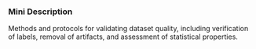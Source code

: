 ### Mini Description

Methods and protocols for validating dataset quality, including verification of labels, removal of artifacts, and assessment of statistical properties.
